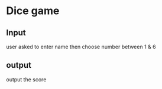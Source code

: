 # Dice game

## Input 
user asked to enter name then choose number between 1 & 6

## output 
output the score 